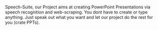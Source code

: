 Speech-Suite, our Project aims at creating PowerPoint Presentations via speech recognition and web-scraping. You dont have to create or type anything. Just speak out what you want and let our project do the rest for you (crate PPTs).
